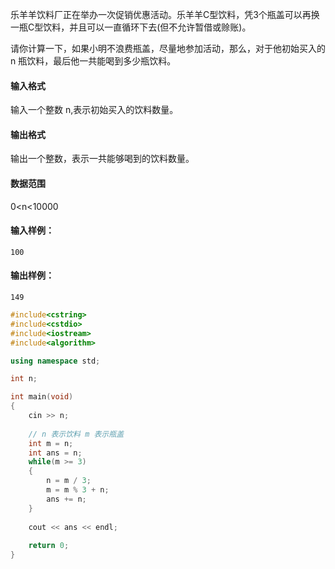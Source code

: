 乐羊羊饮料厂正在举办一次促销优惠活动。乐羊羊C型饮料，凭3个瓶盖可以再换一瓶C型饮料，并且可以一直循环下去(但不允许暂借或赊账)。

请你计算一下，如果小明不浪费瓶盖，尽量地参加活动，那么，对于他初始买入的 n 瓶饮料，最后他一共能喝到多少瓶饮料。

#### 输入格式

输入一个整数 n,表示初始买入的饮料数量。

#### 输出格式

输出一个整数，表示一共能够喝到的饮料数量。

#### 数据范围

0<n<10000

#### 输入样例：

```
100
```

#### 输出样例：

```
149
```



```cpp
#include<cstring>
#include<cstdio>
#include<iostream>
#include<algorithm>

using namespace std;

int n;

int main(void)
{
    cin >> n;
    
    // n 表示饮料 m 表示瓶盖
    int m = n;
    int ans = n;
    while(m >= 3)
    {
        n = m / 3;
        m = m % 3 + n;
        ans += n;
    }
    
    cout << ans << endl;
    
    return 0;
}
```

